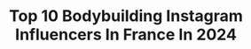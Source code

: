 ---
title: Top 10 Bodybuilding Instagram Influencers In France In 2024
description: >-
  Find top bodybuilding Instagram influencers in France in 2024. Most popular hashtags: #bodybuilding #fitness #workout #training.
platform: Instagram
hits: 217
text_top: See the best Instagram accounts on inBeat.
text_bottom: inBeat aggregates 217 Instagram influencers like this in France for you to pitch.
profiles:
  - username: "petitpatapon_nunchaku"
    fullname: >-
      Pascale Mullor
    bio: >-
      Nunchaku🥋Taekwondo🏋🏻‍♀️ Bodybuilding ⬇️ Nunchaku store & Courses ⬇️
    location: "France"
    followers: 155488
    engagement: 638
    commentsToLikes: 0.040116
    id: ck15reqik7kg50i1932axptcx
    verified: false
    hashtags: "#chinesemartialarts, #blackbelt, #artwork, #training"
  - username: "grosgui_fit"
    fullname: >-
      Guillaume 🇫🇷
    bio: >-
      CrossFit, Fitness & Bodybuilding 💪 @mymusclenutrition
    location: "France"
    followers: 153757
    engagement: 55
    commentsToLikes: 0.008358
    id: ck5qb9rhqkizs0i11e7z1rsoc
    verified: false
    hashtags: "#biceps, #legs, #gymshark, #nolegs"
  - username: "sonnentazz"
    fullname: >-
      𝗙𝗶𝘁𝗻𝗲𝘀𝘀 𝗶𝘀 𝗺𝘆 𝘁𝗵𝗲𝗿𝗮𝗽𝘆 ★
    bio: >-
      •France 🇫🇷 •Bodybuilding⚡️Bikini Fitness 2019/20 •Powerlifting 2020/21
    location: "France"
    followers: 17518
    engagement: 350
    commentsToLikes: 0.120106
    id: ckf5qnxl5a0240j2321b76xhj
    verified: false
    hashtags: "#bodybuilding, #picoftheday, #training, #friends"
  - username: "alex_ornq"
    fullname: >-
      Alex
    bio: >-
      Bodybuilding Coach Sportif Diplômé @qntsportnutrition - CREWALEX .
    location: "France"
    followers: 3223
    engagement: 1403
    commentsToLikes: 0.068632
    id: ckap5v52fdasj0i78gl8bag0m
    verified: false
    hashtags: "#shredded, #summer, #musculation, #fitness"
  - username: "lilith_fitmodel"
    fullname: >-
      Lena Heintze
    bio: >-
      🏋🏻‍♀️ Natural Bodybuilding 👯‍♀️Pole Dance 🧘🏻‍♀️ Yoga 🏃🏻‍♀️ Personal Training 🙏No dates, business only plz
    location: "France"
    followers: 5006
    engagement: 861
    commentsToLikes: 0.060762
    id: ck5q6jki3xnjo0i11sl7g45iu
    verified: false
    hashtags: "#booty, #workout, #fitness, #berlinpersonaltraining"
  - username: "angieeqc"
    fullname: >-
      Angeline Calderone | Fit Coach
    bio: >-
      🎭 Fitness/Lifestyle Model 💪🏽 Certified Personal Trainer 🏋🏻‍♀️ Bodybuilding/Calisthenics 📩 DM for Inquiries .. 📸 @sluagency Workouts 👉🏽 @angieeqc_fit
    location: "France"
    followers: 15630
    engagement: 788
    commentsToLikes: 0.041107
    id: ck1384lrieh3e0i19ry91meba
    verified: false
    hashtags: "#koalachallenge"
  - username: "ornella_nicolosi"
    fullname: >-
      𝑶𝑹𝑵𝑬𝑳𝑳𝑨 𝑵𝑰𝑪𝑶𝑳𝑶𝑺𝑰
    bio: >-
      Coach @crossfit_cannes Fitness / Bodybuilding / Crossfit💪🏼 MOTIVATION 💯 𝗖𝗼𝗱𝗲𝘀 𝗽𝗿𝗼𝗺𝗼 & 𝗹𝗶𝗲𝗻𝘀 ↓
    location: "France"
    followers: 286628
    engagement: 558
    commentsToLikes: 0.010635
    id: ck9wd3dtzdw3y0j78k2a5xaof
    verified: false
    hashtags: "#functionaltraining, #strictpullups, #lungesandsquats, #girlwholifts"
  - username: "velina_n"
    fullname: >-
      Velina Nenova 💎
    bio: >-
      Bulgaria 🇧🇬 @northstar_diamonds 💎 UK Journalism Graduate ✍🏼🇬🇧
    location: "France"
    followers: 40387
    engagement: 402
    commentsToLikes: 0.077180
    id: ckapb0wvly7o60i78vobkkkvs
    verified: false
    hashtags: "#getfit, #diamondjewelry, #bodyfitness, #bootybuilding"
  - username: "_fit.stys"
    fullname: >-
      Lystus Ebosele
    bio: >-
      🇮🇪| 23 | 84+ Jr. World Champ 2023🏅 @gymshark Athlete || Code “LYSTUS” @myprotein Nutrition || Code “LYSTUS” @avancusofficial Athlete || Code “LYSTUS”
    location: "France"
    followers: 63570
    engagement: 1085
    commentsToLikes: 0.028814
    id: cl5fifhte4vxz0i23o8b41usu
    verified: false
    hashtags: "#strongwoman, #powerlifting, #powerlifter, #bodybuilding"
  - username: "jonathan_jablonski_official"
    fullname: >-
      Jonathan Jablonski
    bio: >-
      🧑‍🍳Chef & Serial Entrepreneur 😎PDG @factoryandco 🤵🏻Co-Founder @italianqueen_official @heroessuperfood @rocknfreelife @los_pueblos_cartel
    location: "France"
    followers: 100895
    engagement: 877
    commentsToLikes: 0.016382
    id: ck0tzdfufpx8m0i1920ilh9rw
    verified: false
    hashtags: "#gym, #entrepreneur, #inspiration, #motivation"
---